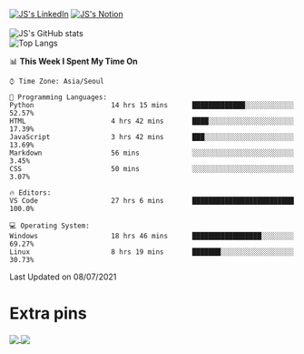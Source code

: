 
[![JS's LinkedIn](https://img.shields.io/badge/LinkedIn-blue?style=for-the-badge&logo=linkedin)](https://www.linkedin.com/in/jaeseung-lee-5a2a32139/) 
[![JS's Notion](https://img.shields.io/badge/Notion-black?style=for-the-badge&logo=notion)](https://bit.ly/93l04js) <br><br>
![JS's GitHub stats](https://github-readme-stats-lemon-five.vercel.app/api?username=tkxkd0159&hide=contribs,prs,stars,issues&show_icons=true&theme=react&include_all_commits=true)  
![Top Langs](https://github-readme-stats-lemon-five.vercel.app/api/top-langs/?username=tkxkd0159&layout=compact&hide=jupyter%20notebook,scss&langs_count=10)  


<!--START_SECTION:waka-->
📊 **This Week I Spent My Time On** 

```text
⌚︎ Time Zone: Asia/Seoul

💬 Programming Languages: 
Python                   14 hrs 15 mins      █████████████░░░░░░░░░░░░   52.57% 
HTML                     4 hrs 42 mins       ████░░░░░░░░░░░░░░░░░░░░░   17.39% 
JavaScript               3 hrs 42 mins       ███░░░░░░░░░░░░░░░░░░░░░░   13.69% 
Markdown                 56 mins             ░░░░░░░░░░░░░░░░░░░░░░░░░   3.45% 
CSS                      50 mins             ░░░░░░░░░░░░░░░░░░░░░░░░░   3.07%

🔥 Editors: 
VS Code                  27 hrs 6 mins       █████████████████████████   100.0%

💻 Operating System: 
Windows                  18 hrs 46 mins      █████████████████░░░░░░░░   69.27% 
Linux                    8 hrs 19 mins       ███████░░░░░░░░░░░░░░░░░░   30.73%

```


 Last Updated on 08/07/2021
<!--END_SECTION:waka-->

# Extra pins
<a href="https://github.com/tkxkd0159/go-chain">
  <img align="center" src="https://github-readme-stats-lemon-five.vercel.app/api/pin/?username=tkxkd0159&repo=go-chain&theme=react" />
</a>
<a href="https://github.com/tkxkd0159/dsalgo">
  <img align="center" src="https://github-readme-stats-lemon-five.vercel.app/api/pin/?username=tkxkd0159&repo=dsalgo&theme=react" />
</a>

<!---
- 🔭 I’m currently working on ...
- 🌱 I’m currently learning blockchain and distributed network
- 👯 I’m looking to collaborate on ...
- 🤔 I’m looking for help with ...
- 💬 Ask me about ...
- 📫 How to reach me: ...
- 😄 Pronouns: ...
- ⚡ Fun fact: ...
-->
